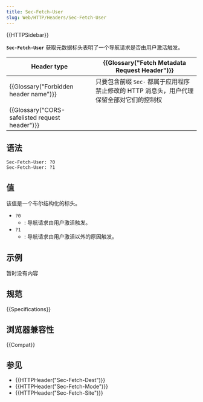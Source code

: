 ```yaml
---
title: Sec-Fetch-User
slug: Web/HTTP/Headers/Sec-Fetch-User
---
```


{{HTTPSidebar}}

**`Sec-Fetch-User`** 获取元数据标头表明了一个导航请求是否由用户激活触发。

| Header type                                    | {{Glossary("Fetch Metadata Request Header")}}                                            |
| ---------------------------------------------- | ---------------------------------------------------------------------------------------- |
| {{Glossary("Forbidden header name")}}          | 只要包含前缀 `Sec-` 都属于应用程序禁止修改的 HTTP 消息头，用户代理保留全部对它们的控制权 |
| {{Glossary("CORS-safelisted request header")}} |                                                                                          |

## 语法

```plain
Sec-Fetch-User: ?0
Sec-Fetch-User: ?1
```

## 值

该值是一个布尔结构化的标头。

- `?0`
  - : 导航请求由用户激活触发。
- `?1`
  - : 导航请求由用户激活以外的原因触发。

## 示例

暂时没有内容

## 规范

{{Specifications}}

## 浏览器兼容性

{{Compat}}

## 参见

- {{HTTPHeader("Sec-Fetch-Dest")}}
- {{HTTPHeader("Sec-Fetch-Mode")}}
- {{HTTPHeader("Sec-Fetch-Site")}}
